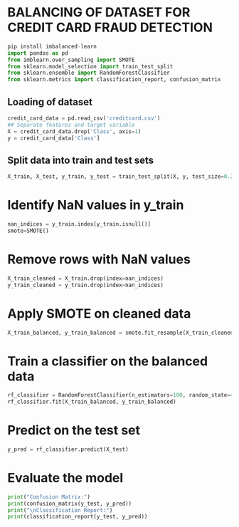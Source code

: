 # BALANCING OF DATASET FOR CREDIT CARD FRAUD DETECTION
``` python
pip install imbalanced-learn
import pandas as pd
from imblearn.over_sampling import SMOTE
from sklearn.model_selection import train_test_split
from sklearn.ensemble import RandomForestClassifier
from sklearn.metrics import classification_report, confusion_matrix
```
## Loading of dataset
``` python
credit_card_data = pd.read_csv('creditcard.csv')
## Separate features and target variable
X = credit_card_data.drop('Class', axis=1)
y = credit_card_data['Class']
```
## Split data into train and test sets
``` python
X_train, X_test, y_train, y_test = train_test_split(X, y, test_size=0.2, random_state=42)
```
# Identify NaN values in y_train
``` python
nan_indices = y_train.index[y_train.isnull()]
smote=SMOTE()
```
# Remove rows with NaN values
``` python
X_train_cleaned = X_train.drop(index=nan_indices)
y_train_cleaned = y_train.drop(index=nan_indices)
```
# Apply SMOTE on cleaned data
``` python
X_train_balanced, y_train_balanced = smote.fit_resample(X_train_cleaned, y_train_cleaned)
```
# Train a classifier on the balanced data
``` python
rf_classifier = RandomForestClassifier(n_estimators=100, random_state=42)
rf_classifier.fit(X_train_balanced, y_train_balanced)
```
# Predict on the test set
``` python
y_pred = rf_classifier.predict(X_test)
```
# Evaluate the model
``` python
print("Confusion Matrix:")
print(confusion_matrix(y_test, y_pred))
print("\nClassification Report:")
print(classification_report(y_test, y_pred))
```
